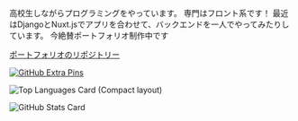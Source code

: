 高校生しながらプログラミングをやっています。
専門はフロント系です！
最近はDjangoとNuxt.jsでアプリを合わせて、バックエンドを一人でやってみたりしています。
今絶賛ポートフォリオ制作中です

[ポートフォリオのリポジトリー](https://github.com/HEKUCHAN/MyPortFolio)

[![GitHub Extra Pins](https://github-readme-stats.vercel.app/api/pin/?username=HEKUCHAN&repo=MyPortfolio&theme=dracula&layout=compact)](https://github.com/HEKUCHAN/MyPortFolio)

![Top Languages Card (Compact layout)](https://github-readme-stats.vercel.app/api/top-langs/?username=HEKUCHAN&layout=compact&theme=dracula)


![GitHub Stats Card](https://github-readme-stats.vercel.app/api?username=HEKUCHAN&show_icons=true&theme=dracula&count_private=true)
